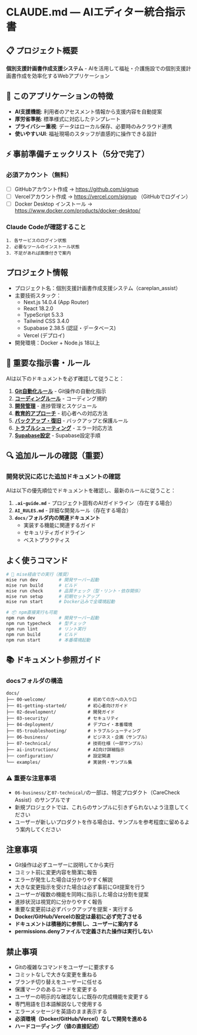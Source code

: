 # CLAUDE.md — AIエディター統合指示書

## 📋 プロジェクト概要
**個別支援計画書作成支援システム** - AIを活用して福祉・介護施設での個別支援計画書作成を効率化するWebアプリケーション

## 🎯 このアプリケーションの特徴
- **AI支援機能**: 利用者のアセスメント情報から支援内容を自動提案
- **厚労省準拠**: 標準様式に対応したテンプレート
- **プライバシー重視**: データはローカル保存、必要時のみクラウド連携
- **使いやすいUI**: 福祉現場のスタッフが直感的に操作できる設計

## ⚡ 事前準備チェックリスト（5分で完了）
### 必須アカウント（無料）
- [ ] GitHubアカウント作成 → https://github.com/signup
- [ ] Vercelアカウント作成 → https://vercel.com/signup （GitHubでログイン）
- [ ] Docker Desktop インストール → https://www.docker.com/products/docker-desktop/

### Claude Codeが確認すること
```
1. 各サービスのログイン状態
2. 必要なツールのインストール状態
3. 不足があれば画像付きで案内
```

## プロジェクト情報
- プロジェクト名：個別支援計画書作成支援システム（careplan_assist）
- 主要技術スタック：
  - Next.js 14.0.4 (App Router)
  - React 18.2.0
  - TypeScript 5.3.3
  - Tailwind CSS 3.4.0
  - Supabase 2.38.5 (認証・データベース)
  - Vercel (デプロイ)
- 開発環境：Docker + Node.js 18以上

## 📁 重要な指示書・ルール

AIは以下のドキュメントを必ず確認して従うこと：

1. **[Git自動化ルール](docs/ai-instructions/git-rules.md)** - Git操作の自動化指示
2. **[コーディングルール](docs/ai-instructions/coding-rules.md)** - コーディング規約
3. **[開発管理](docs/ai-instructions/development-management.md)** - 進捗管理とスケジュール
4. **[教育的アプローチ](docs/ai-instructions/educational-approach.md)** - 初心者への対応方法
5. **[バックアップ・復旧](docs/ai-instructions/backup-recovery.md)** - バックアップと保護ルール
6. **[トラブルシューティング](docs/ai-instructions/troubleshooting-approach.md)** - エラー対応方法
7. **[Supabase設定](docs/ai-instructions/supabase-setup.md)** - Supabase設定手順

## 🔍 追加ルールの確認（重要）

### 開発状況に応じた追加ドキュメントの確認
AIは以下の優先順位でドキュメントを確認し、最新のルールに従うこと：

1. **`.ai-guide.md`** - プロジェクト固有のAIガイドライン（存在する場合）
2. **`AI_RULES.md`** - 詳細な開発ルール（存在する場合）
3. **`docs/`フォルダ内の関連ドキュメント**
   - 実装する機能に関連するガイド
   - セキュリティガイドライン
   - ベストプラクティス

## よく使うコマンド
```bash
# 🚀 mise経由での実行（推奨）
mise run dev        # 開発サーバー起動
mise run build      # ビルド
mise run check      # 品質チェック（型・リント・依存関係）
mise run setup      # 初期セットアップ
mise run start      # Docker込みで全環境起動

# 📦 npm直接実行も可能
npm run dev         # 開発サーバー起動
npm run typecheck   # 型チェック
npm run lint        # リント実行
npm run build       # ビルド
npm run start       # 本番環境起動
```

## 📚 ドキュメント参照ガイド

### docsフォルダの構造
```
docs/
├── 00-welcome/                # 初めての方への入り口
├── 01-getting-started/        # 初心者向けガイド
├── 02-development/            # 開発ガイド
├── 03-security/               # セキュリティ
├── 04-deployment/             # デプロイ・本番環境
├── 05-troubleshooting/        # トラブルシューティング
├── 06-business/               # ビジネス・企画（サンプル）
├── 07-technical/              # 技術仕様（一部サンプル）
├── ai-instructions/           # AI向け詳細指示
├── configuration/             # 設定関連
└── examples/                  # 実装例・サンプル集
```

### ⚠️ 重要な注意事項
- `06-business/`と`07-technical/`の一部は、特定プロダクト（CareCheck Assist）のサンプルです
- 新規プロジェクトでは、これらのサンプルに引きずられないよう注意してください
- ユーザーが新しいプロダクトを作る場合は、サンプルを参考程度に留めるよう案内してください

## 注意事項
- Git操作は必ずユーザーに説明してから実行
- コミット前に変更内容を簡潔に報告
- エラーが発生した場合は分かりやすく解説
- 大きな変更指示を受けた場合は必ず事前にGit提案を行う
- ユーザーが複数の機能を同時に指示した場合は分割を提案
- 進捗状況は視覚的に分かりやすく報告
- 重要な変更前は必ずバックアップを提案・実行する
- **Docker/GitHub/Vercelの設定は最初に必ず完了させる**
- **ドキュメントは積極的に参照し、ユーザーに案内する**
- **permissions.denyファイルで定義された操作は実行しない**

## 禁止事項
- Gitの複雑なコマンドをユーザーに要求する
- コミットなしで大きな変更を重ねる
- ブランチ切り替えをユーザーに任せる
- 保護マークのあるコードを変更する
- ユーザーの明示的な確認なしに既存の完成機能を変更する
- 専門用語を日本語解説なしで使用する
- エラーメッセージを英語のまま表示する
- **必須環境（Docker/GitHub/Vercel）なしで開発を進める**
- **ハードコーディング（値の直接記述）**